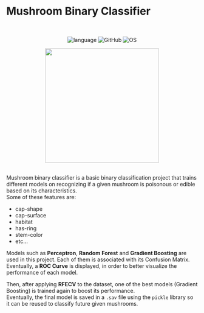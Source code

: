 # Mushroom Binary Classifier

<br>
<div align="center">

![language](https://img.shields.io/github/languages/top/th3-riddler/Mushroom-Binary-Classifier?style=for-the-badge&logo=jupyter&color=orange)
![GitHub](https://img.shields.io/badge/github-000000?style=for-the-badge&logo=github)
![OS](https://img.shields.io/badge/linux-FCC624?style=for-the-badge&logo=linux&logoColor=black)

<img src="https://logos-download.com/wp-content/uploads/2021/01/Jupyter_Logo.png" height="300px">
</div>
<br>

Mushroom binary classifier is a basic binary classification project that trains different models on recognizing if a given mushroom is poisonous or edible based on its characteristics. \
Some of these features are:
- cap-shape
- cap-surface
- habitat
- has-ring
- stem-color
- etc...

Models such as **Perceptron**, **Random Forest** and **Gradient Boosting** are used in this project. Each of them is associated with its Confusion Matrix. \
Eventually, a **ROC Curve** is displayed, in order to better visualize the performance of each model.

Then, after applying **RFECV** to the dataset, one of the best models (Gradient Boosting) is trained again to boost its performance. \
Eventually, the final model is saved in a `.sav` file using the `pickle` library
so it can be reused to classify future given mushrooms.
